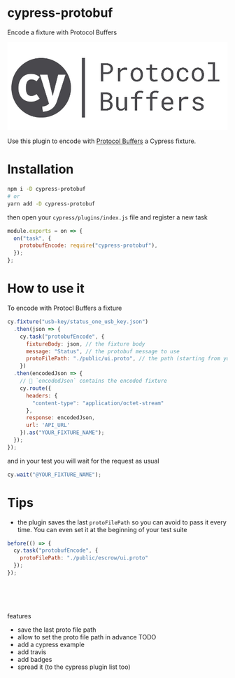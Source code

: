 # cypress-protobuf
Encode a fixture with Protocol Buffers

![Cypress Protobuf](assets/cy-protobuf.jpg)

Use this plugin to encode with [Protocol Buffers](https://developers.google.com/protocol-buffers/) a Cypress fixture.

# Installation
```bash
npm i -D cypress-protobuf
# or
yarn add -D cypress-protobuf
```

then open your `cypress/plugins/index.js` file and register a new task
```javascript
module.exports = on => {
  on("task", {
    protobufEncode: require("cypress-protobuf"),
  });
};
```

# How to use it
To encode with Protocl Buffers a fixture
```javascript
cy.fixture("usb-key/status_one_usb_key.json")
  .then(json => {
    cy.task("protobufEncode", {
      fixtureBody: json, // the fixture body
      message: "Status", // the protobuf message to use
      protoFilePath: "./public/ui.proto", // the path (starting from your project directory) to the .profo file
    })
  .then(encodedJson => {
    // 🎉 `encodedJson` contains the encoded fixture
    cy.route({
      headers: {
        "content-type": "application/octet-stream"
      },
      response: encodedJson,
      url: 'API_URL'
    }).as("YOUR_FIXTURE_NAME");
  });
});
```

and in your test you will wait for the request as usual
```javascript
cy.wait("@YOUR_FIXTURE_NAME");
```

# Tips
- the plugin saves the last `protoFilePath` so you can avoid to pass it every time. You can even set it at the beginning of your test suite
```javascript
before(() => {
  cy.task("protobufEncode", {
    protoFilePath: "./public/escrow/ui.proto"
  });
});
```
<br /><br /><br /><br />
features

- save the last proto file path
- allow to set the proto file path in advance
TODO
- add a cypress example
- add travis
- add badges
- spread it (to the cypress plugin list too)
